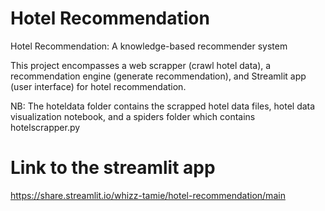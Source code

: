 # Hotel Recommendation
Hotel Recommendation: A knowledge-based recommender system

This project encompasses a web scrapper (crawl hotel data),  a recommendation engine (generate recommendation), and Streamlit app (user interface) for hotel recommendation.

NB: The hoteldata folder contains the scrapped hotel data files, hotel data visualization notebook, and a spiders folder which contains hotelscrapper.py

# Link to the streamlit app

https://share.streamlit.io/whizz-tamie/hotel-recommendation/main
